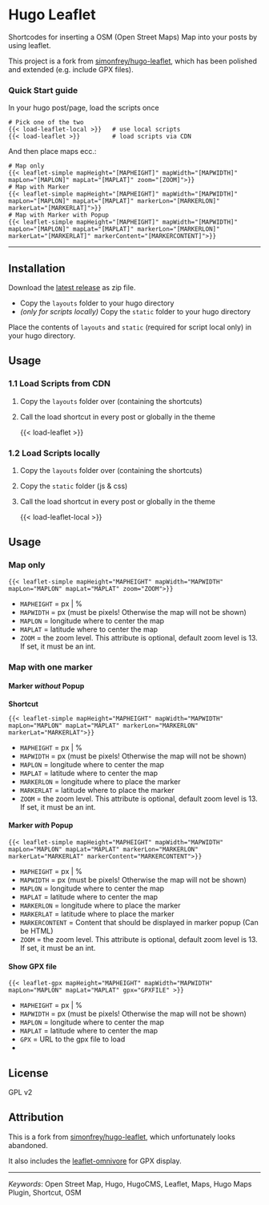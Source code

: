 # Hugo Leaflet

Shortcodes for inserting a OSM (Open Street Maps) Map into your posts by using leaflet.

This project is a fork from [simonfrey/hugo-leaflet](https://github.com/simonfrey/hugo-leaflet), which has been polished and extended (e.g. include GPX files).

### Quick Start guide

In your hugo post/page, load the scripts once

    # Pick one of the two
    {{< load-leaflet-local >}}   # use local scripts
    {{< load-leaflet >}}         # load scripts via CDN

And then place maps ecc.:

    # Map only
    {{< leaflet-simple mapHeight="[MAPHEIGHT]" mapWidth="[MAPWIDTH]" mapLon="[MAPLON]" mapLat="[MAPLAT]" zoom="[ZOOM]">}}
    # Map with Marker
    {{< leaflet-simple mapHeight="[MAPHEIGHT]" mapWidth="[MAPWIDTH]" mapLon="[MAPLON]" mapLat="[MAPLAT]" markerLon="[MARKERLON]" markerLat="[MARKERLAT]">}}
    # Map with Marker with Popup
    {{< leaflet-simple mapHeight="[MAPHEIGHT]" mapWidth="[MAPWIDTH]" mapLon="[MAPLON]" mapLat="[MAPLAT]" markerLon="[MARKERLON]" markerLat="[MARKERLAT]" markerContent="[MARKERCONTENT]">}}

---

## Installation

Download the [latest release](https://github.com/grisu48/hugo-leaflet/releases) as zip file.

* Copy the `layouts` folder to your hugo directory
* *(only for scripts locally)* Copy the `static` folder to your hugo directory

Place the contents of `layouts` and `static` (required for script local only) in your hugo directory.

## Usage

### 1.1 Load Scripts from CDN

1) Copy the `layouts` folder over (containing the shortcuts)
2) Call the load shortcut in every post or globally in the theme

    {{< load-leaflet >}}

### 1.2 Load Scripts locally

1) Copy the `layouts` folder over (containing the shortcuts)
2) Copy the `static` folder (js & css)
3) Call the load shortcut in every post or globally in the theme

    {{< load-leaflet-local >}}

## Usage

### Map only

    {{< leaflet-simple mapHeight="MAPHEIGHT" mapWidth="MAPWIDTH" mapLon="MAPLON" mapLat="MAPLAT" zoom="ZOOM">}}

* `MAPHEIGHT` = px | %
* `MAPWIDTH` = px (must be pixels! Otherwise the map will not be shown)
* `MAPLON` = longitude where to center the map
* `MAPLAT` = latitude where to center the map
* `ZOOM` = the zoom level. This attribute is optional, default zoom level is 13. If set, it must be an int.

### Map with one marker

#### Marker _without_ Popup

**Shortcut**

    {{< leaflet-simple mapHeight="MAPHEIGHT" mapWidth="MAPWIDTH" mapLon="MAPLON" mapLat="MAPLAT" markerLon="MARKERLON" markerLat="MARKERLAT">}}


* `MAPHEIGHT` = px | %
* `MAPWIDTH` = px (must be pixels! Otherwise the map will not be shown)
* `MAPLON` = longitude where to center the map
* `MAPLAT` = latitude where to center the map
* `MARKERLON` = longitude where to place the marker
* `MARKERLAT` = latitude where to place the marker
* `ZOOM` = the zoom level. This attribute is optional, default zoom level is 13. If set, it must be an int.

#### Marker _with_ Popup

    {{< leaflet-simple mapHeight="MAPHEIGHT" mapWidth="MAPWIDTH" mapLon="MAPLON" mapLat="MAPLAT" markerLon="MARKERLON" markerLat="MARKERLAT" markerContent="MARKERCONTENT">}}

* `MAPHEIGHT` = px | %
* `MAPWIDTH` = px (must be pixels! Otherwise the map will not be shown)
* `MAPLON` = longitude where to center the map
* `MAPLAT` = latitude where to center the map
* `MARKERLON` = longitude where to place the marker
* `MARKERLAT` = latitude where to place the marker
* `MARKERCONTENT` = Content that should be displayed in marker popup (Can be HTML)
* `ZOOM` = the zoom level. This attribute is optional, default zoom level is 13. If set, it must be an int.

#### Show GPX file

    {{< leaflet-gpx mapHeight="MAPHEIGHT" mapWidth="MAPWIDTH" mapLon="MAPLON" mapLat="MAPLAT" gpx="GPXFILE" >}}

* `MAPHEIGHT` = px | %
* `MAPWIDTH` = px (must be pixels! Otherwise the map will not be shown)
* `MAPLON` = longitude where to center the map
* `MAPLAT` = latitude where to center the map
* `GPX` = URL to the gpx file to load
* 
## License

GPL v2

## Attribution

This is a fork from [simonfrey/hugo-leaflet](https://github.com/simonfrey/hugo-leaflet), which unfortunately looks abandoned.

It also includes the [leaflet-omnivore](https://github.com/mapbox/leaflet-omnivore) for GPX display.

---

*Keywords*: Open Street Map, Hugo, HugoCMS, Leaflet, Maps, Hugo Maps Plugin, Shortcut, OSM